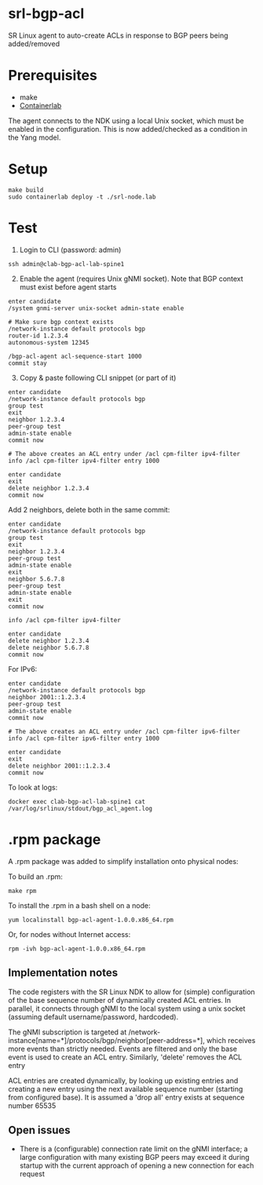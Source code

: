 # srl-bgp-acl
SR Linux agent to auto-create ACLs in response to BGP peers being added/removed

# Prerequisites
* make
* [Containerlab](https://containerlab.srlinux.dev/)

The agent connects to the NDK using a local Unix socket, which must be enabled in the configuration.
This is now added/checked as a condition in the Yang model.

# Setup
```
make build
sudo containerlab deploy -t ./srl-node.lab
```

# Test
1. Login to CLI (password: admin)
```
ssh admin@clab-bgp-acl-lab-spine1
```

2. Enable the agent (requires Unix gNMI socket). Note that BGP context must exist before agent starts
```
enter candidate
/system gnmi-server unix-socket admin-state enable

# Make sure bgp context exists
/network-instance default protocols bgp
router-id 1.2.3.4
autonomous-system 12345

/bgp-acl-agent acl-sequence-start 1000
commit stay
```

3. Copy & paste following CLI snippet (or part of it)
```
enter candidate
/network-instance default protocols bgp
group test
exit
neighbor 1.2.3.4
peer-group test
admin-state enable
commit now

# The above creates an ACL entry under /acl cpm-filter ipv4-filter
info /acl cpm-filter ipv4-filter entry 1000

enter candidate
exit
delete neighbor 1.2.3.4
commit now
```

Add 2 neighbors, delete both in the same commit:
```
enter candidate
/network-instance default protocols bgp
group test
exit
neighbor 1.2.3.4
peer-group test
admin-state enable
exit
neighbor 5.6.7.8
peer-group test
admin-state enable
exit
commit now

info /acl cpm-filter ipv4-filter

enter candidate
delete neighbor 1.2.3.4
delete neighbor 5.6.7.8
commit now
```

For IPv6:
```
enter candidate 
/network-instance default protocols bgp
neighbor 2001::1.2.3.4
peer-group test
admin-state enable
commit now

# The above creates an ACL entry under /acl cpm-filter ipv6-filter
info /acl cpm-filter ipv6-filter entry 1000

enter candidate
exit
delete neighbor 2001::1.2.3.4
commit now
```

To look at logs:
```
docker exec clab-bgp-acl-lab-spine1 cat /var/log/srlinux/stdout/bgp_acl_agent.log
```

# .rpm package
A .rpm package was added to simplify installation onto physical nodes:

To build an .rpm:
```
make rpm
```

To install the .rpm in a bash shell on a node:
```
yum localinstall bgp-acl-agent-1.0.0.x86_64.rpm
```
Or, for nodes without Internet access:
```
rpm -ivh bgp-acl-agent-1.0.0.x86_64.rpm
```

## Implementation notes
The code registers with the SR Linux NDK to allow for (simple) configuration of the base sequence number of dynamically created ACL entries.
In parallel, it connects through gNMI to the local system using a unix socket (assuming default username/password, hardcoded).

The gNMI subscription is targeted at /network-instance[name=\*]/protocols/bgp/neighbor[peer-address=\*], which receives more events than strictly needed.
Events are filtered and only the base event is used to create an ACL entry. Similarly, 'delete' removes the ACL entry

ACL entries are created dynamically, by looking up existing entries and creating a new entry using the next available sequence number (starting from configured base).
It is assumed a 'drop all' entry exists at sequence number 65535

## Open issues
* There is a (configurable) connection rate limit on the gNMI interface; a large configuration with many existing BGP peers may exceed it during startup with the current approach of opening a new connection for each request

